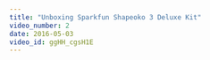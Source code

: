 ```yaml
---
title: "Unboxing Sparkfun Shapeoko 3 Deluxe Kit"
video_number: 2
date: 2016-05-03
video_id: ggHH_cgsH1E
---
```

